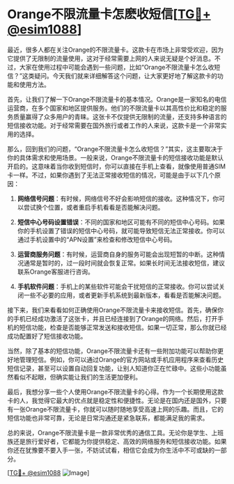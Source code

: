 # Orange不限流量卡怎麽收短信[[TG💪+ @esim1088](https://t.me/s/esim1088)]

最近，很多人都在关注Orange的不限流量卡。这款卡在市场上非常受欢迎，因为它提供了无限制的流量使用，这对于经常需要上网的人来说无疑是个好消息。不过，大家在使用过程中可能会遇到一些问题，比如“Orange不限流量卡怎么收短信？”这类疑问。今天我们就来详细解答这个问题，让大家更好地了解这款卡的功能和使用方法。

首先，让我们了解一下Orange不限流量卡的基本情况。Orange是一家知名的电信运营商，在多个国家和地区提供服务。他们的不限流量卡以其高性价比和稳定的服务质量赢得了众多用户的青睐。这张卡不仅提供无限制的流量，还支持多种语言的短信接收功能。对于经常需要在国外旅行或者工作的人来说，这款卡是一个非常实用的选择。

那么，回到我们的问题，“Orange不限流量卡怎么收短信？”其实，这主要取决于你的具体需求和使用场景。一般来说，Orange不限流量卡的短信接收功能是默认开启的。这意味着当你收到短信时，你可以直接在手机上查看，就像使用普通SIM卡一样。不过，如果你遇到了无法正常接收短信的情况，可能是由于以下几个原因：

1. **网络信号问题**：有时候，网络信号不好会影响短信的接收。这种情况下，你可以尝试换个位置，或者重启手机看看是否能解决问题。

2. **短信中心号码设置错误**：不同的国家和地区可能有不同的短信中心号码。如果你的手机设置了错误的短信中心号码，就可能导致短信无法正常接收。你可以通过手机设置中的“APN设置”来检查和修改短信中心号码。

3. **运营商服务问题**：有时候，运营商自身的服务可能会出现短暂的中断。这种情况通常是暂时的，过一段时间就会恢复正常。如果长时间无法接收短信，建议联系Orange客服进行咨询。

4. **手机软件问题**：手机上的某些软件可能会干扰短信的正常接收。你可以尝试关闭一些不必要的应用，或者更新手机系统到最新版本，看看是否能解决问题。

接下来，我们来看看如何正确使用Orange不限流量卡来接收短信。首先，确保你的手机已经成功激活了这张卡，并且已经连接到了Orange的网络。然后，打开手机的短信功能，检查是否能够正常发送和接收短信。如果一切正常，那么你就已经成功配置好了短信接收功能。

当然，除了基本的短信功能，Orange不限流量卡还有一些附加功能可以帮助你更好地管理短信。例如，你可以通过Orange的官方网站或手机应用程序来查看历史短信记录，甚至可以设置自动回复功能，让别人知道你正在忙碌中。这些小功能虽然看似不起眼，但确实能让我们的生活更加便利。

最后，我想分享一些个人使用Orange不限流量卡的心得。作为一个长期使用这款卡的人，我觉得它最大的优点就是稳定性和便捷性。无论是在国内还是国外，只要有一张Orange不限流量卡，你就可以随时随地享受高速上网的乐趣。而且，它的短信功能也非常可靠，无论是日常沟通还是紧急联系，都能满足我的需求。

总的来说，Orange不限流量卡是一款非常优秀的通信工具。无论你是学生、上班族还是旅行爱好者，它都能为你提供稳定、高效的网络服务和短信接收功能。如果你还在犹豫要不要入手一张，不妨试试看，相信它会成为你生活中不可或缺的一部分。

[[TG💪+ @esim1088](https://t.me/s/esim1088) ![Image](https://i.postimg.cc/4NQfJmqS/Snipaste-2025-05-13-00-14-12.png)]